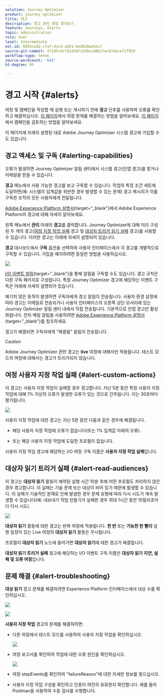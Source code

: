 ```yaml
---
solution: Journey Optimizer
product: journey optimizer
title: 경고
description: 경고 관리 방법 알아보기
feature: Journeys, Alerts
topic: Administration
role: User
level: Intermediate
exl-id: 0855ca5b-c7af-41c4-ad51-bed820ae5ecf
source-git-commit: 47185cdcfb243d7cb3becd861fec87abcef1f929
workflow-type: tm+mt
source-wordcount: '643'
ht-degree: 0%

---
```


# 경고 시작 {#alerts}

여정 및 캠페인을 작성할 때 실행 또는 게시하기 전에 **경고** 단추를 사용하여 오류를 확인하고 해결하십시오. [이 페이지](../building-journeys/troubleshooting.md)에서 여정 문제를 해결하는 방법을 알아보세요. [이 페이지](../campaigns/review-activate-campaign.md)에서 캠페인을 검토하는 방법을 알아보세요.

이 페이지에 자세히 설명된 대로 Adobe Journey Optimizer 시스템 경고에 가입할 수도 있습니다.

## 경고 액세스 및 구독 {#alerting-capabilities}

오류가 발생하면 Journey Optimizer 알림 센터에서 시스템 경고(인앱 경고)를 받거나 이메일을 받을 수 있습니다.

**경고** 메뉴에서 사용 가능한 경고를 보고 구독할 수 있습니다. 작업의 특정 조건 세트에 도달하면(예: 시스템이 임계값을 위반한 경우 발생할 수 있는 문제) 경고 메시지가 이를 구독한 조직의 모든 사용자에게 전달됩니다.

<!--These messages can repeat over a pre-defined time interval until the alert has been resolved.-->

[Adobe Experience Platform 설명서](https://experienceleague.adobe.com/docs/experience-platform/observability/alerts/overview.html?lang=ko){target="_blank"}에서 Adobe Experience Platform의 경고에 대해 자세히 알아보세요.

왼쪽 메뉴에서 **관리** 아래의 **경고**&#x200B;를 클릭합니다. Journey Optimizer에 대해 미리 구성된 두 개의 경고([여정 지정 작업 실패](#alert-custom-actions) 경고 및 [대상자 트리거 읽기 실패](#alert-read-audiences) 경고)를 사용할 수 있습니다. 이러한 경고는 아래에 자세히 설명되어 있습니다.

**경고** 대시보드에서 **구독** 옵션을 선택하여 사용자 인터페이스에서 각 경고를 개별적으로 구독할 수 있습니다. 가입을 해지하려면 동일한 방법을 사용하십시오.

![](assets/alert-subscribe.png)

[I/O 이벤트 알림](https://experienceleague.adobe.com/docs/experience-platform/observability/alerts/subscribe.html?lang=ko){target="_blank"}을 통해 알림을 구독할 수도 있습니다. 경고 규칙은 다른 구독 패키지로 구성됩니다. 특정 Journey Optimizer 경고에 해당하는 이벤트 구독은 아래에 자세히 설명되어 있습니다.

예기치 않은 동작이 발생하면 구독자에게 경고 알림이 전송됩니다. 사용자 환경 설정에 따라 경고는 이메일로 전송되거나 사용자 인터페이스의 오른쪽 상단 모서리에 있는 Journey Optimizer 알림 센터 내에서 직접 전송됩니다. 기본적으로 인앱 경고만 활성화됩니다. 전자 메일 알림을 사용하려면 [Adobe Experience Platform 설명서](https://experienceleague.adobe.com/docs/experience-platform/observability/alerts/ui.html?lang=ko#enable-email-alerts){target="_blank"}를 참조하세요.

경고가 해결되면 구독자에게 &quot;해결됨&quot; 알림이 전송됩니다.

>[!CAUTION]
>
>Adobe Journey Optimizer 관련 경고는 **live** 여정에 대해서만 적용됩니다. 테스트 모드의 여정에 대해서는 경고가 트리거되지 않습니다.

## 여정 사용자 지정 작업 실패 {#alert-custom-actions}

이 경고는 사용자 지정 작업이 실패할 경우 경고합니다. 지난 5분 동안 특정 사용자 지정 작업에 대해 1% 이상의 오류가 발생한 오류가 있는 것으로 간주됩니다. 이는 30초마다 평가됩니다.

![](assets/alerts-custom-action.png)

사용자 지정 작업에 대한 경고는 지난 5분 동안 다음과 같은 경우에 해결됩니다.

* 해당 사용자 지정 작업에 오류가 없습니다(또는 1% 임계값 아래의 오류).

* 또는 해당 사용자 지정 작업에 도달한 프로필이 없습니다.

사용자 지정 작업 경고에 해당하는 I/O 여정 구독 이름은 **사용자 지정 작업 실패**&#x200B;입니다.

## 대상자 읽기 트리거 실패 {#alert-read-audiences}

이 경고는 **대상자 읽기** 활동이 예약된 실행 시간 10분 후에 어떤 프로필도 처리하지 않은 경우 경고합니다. 이 실패는 기술 문제 또는 대상이 비어 있기 때문에 발생할 수 있습니다. 이 실패가 기술적인 문제로 인해 발생한 경우 문제 유형에 따라 다시 시도가 계속 발생할 수 있습니다(예: 내보내기 작업 만들기가 실패한 경우 최대 1시간 동안 10밀리초마다 다시 시도).

![](assets/alerts1.png)

**대상자 읽기** 활동에 대한 경고는 반복 여정에 적용됩니다. **한 번** 또는 **가능한 한 빨리** 실행 일정이 있는 Live 여정의 **대상자 읽기** 활동은 무시됩니다.

프로필이 **대상자 읽기** 노드에 들어가면 **대상자 읽기**&#x200B;에 대한 경고가 해결됩니다.

**대상자 읽기 트리거 실패** 경고에 해당하는 I/O 이벤트 구독 이름은 **대상자 읽기 지연, 실패 및 오류 여정**&#x200B;입니다.

## 문제 해결 {#alert-troubleshooting}

**대상 읽기** 경고 문제를 해결하려면 Experience Platform 인터페이스에서 대상 수를 확인하십시오.

![](assets/alert-troubleshooting-0.png)

![](assets/alert-troubleshooting-1.png)

**사용자 지정 작업** 경고의 문제를 해결하려면:

* 다른 여정에서 테스트 모드를 사용하여 사용자 지정 작업을 확인하십시오.

  ![](assets/alert-troubleshooting-2.png)

* 여정 보고서를 확인하여 작업에 대한 오류 원인을 확인하십시오.

  ![](assets/alert-troubleshooting-3.png)

* 여정 stepEvents를 확인하여 &quot;failureReason&quot;에 대한 자세한 정보를 찾으십시오.

* 사용자 지정 작업 구성을 확인하고 인증이 여전히 유효한지 확인합니다. 예를 들어 Postman을 사용하여 수동 검사를 수행합니다.
